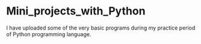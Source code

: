 # Mini_projects_with_Python
I have uploaded some of the very basic programs during my practice period of Python programming language.
